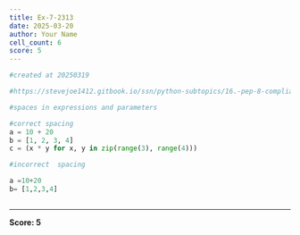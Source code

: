 ```yaml
---
title: Ex-7-2313
date: 2025-03-20
author: Your Name
cell_count: 6
score: 5
---
```


```python
#created at 20250319
```


```python
#https://stevejoe1412.gitbook.io/ssn/python-subtopics/16.-pep-8-compliance
```


```python
#spaces in expressions and parameters
```


```python
#correct spacing
a = 10 + 20
b = [1, 2, 3, 4]
c = (x * y for x, y in zip(range(3), range(4)))
```


```python
#incorrect  spacing 

a =10+20
b= [1,2,3,4]
```


```python

```


---
**Score: 5**